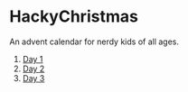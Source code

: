 # HackyChristmas
An advent calendar for nerdy kids of all ages.
1. [Day 1](Day01/README.md)
2. [Day 2](Day02/README.md)
2. [Day 3](Day03/README.md)
